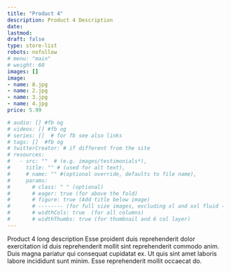 ```yaml
---
title: "Product 4"
description: Product 4 Description
date: 
lastmod:
draft: false
type: store-list
robots: nofollow
# menu: "main"
# weight: 60
images: []
image:
- name: 8.jpg
- name: 2.jpg
- name: 3.jpg
- name: 4.jpg
price: 5.99

# audio: [] #fb og
# videos: [] #fb og
# series: []  # for fb see also links
# tags: []  #fb og
# twitterCreator: # if different from the site
# resources:
#   - src: ""  # (e.g. images/testimonials*), 
#     title: "" # (used for alt text), 
#     # name: "" #(optional override, defaults to file name), 
#     params: 
#       # class: " " (optional)
#       # eager: true (for above the fold)
#       # figure: true (Add title below image)
#       # -------- (for full size images, excluding xl and xxl fluid - max container-xl)
#       # widthCols: true  (for all columns)   
#       # widthThumbs: true (for thumbnail and 6 col layer)
---
```

Product 4 long description Esse proident duis reprehenderit dolor exercitation id duis reprehenderit mollit sint reprehenderit commodo anim. Duis magna pariatur qui consequat cupidatat ex. Ut quis sint amet laboris labore incididunt sunt minim. Esse reprehenderit mollit occaecat do.